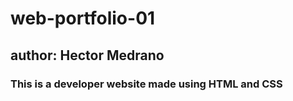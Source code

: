 # web-portfolio-01
## author: Hector Medrano
### This is a developer website made using HTML and CSS
